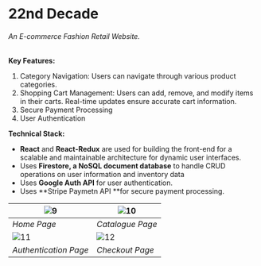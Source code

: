# 22nd Decade

###### An E-commerce Fashion Retail Website.

**Key Features:**

1. Category Navigation: Users can navigate through various product categories.
2. Shopping Cart Management: Users can add, remove, and modify items in their carts. Real-time updates ensure accurate cart information.
3. Secure Payment Processing
4. User Authentication

**Technical Stack:**

- **React** and **React-Redux** are used for building the front-end for a scalable and maintainable architecture for dynamic user interfaces.
- Uses **Firestore, a NoSQL document database** to handle CRUD operations on user information and inventory data
- Uses **Google Auth API** for user authentication.
- Uses **Stripe Paymetn API **for secure payment processing.

| ![9](https://github.com/kristyrath/22nd-decade/assets/88480572/e8bcae50-57e2-4a67-b754-46d23ab25099) | ![10](https://github.com/kristyrath/22nd-decade/assets/88480572/fd41ae74-a19f-4592-ad76-c51289b0602a) |
| --------------------------------------------------------------------------------------------------------- | --------------------------------------------------------------------------------------------------------- |
| *Home Page*                                                                                               | *Catalogue Page*                                                                                          |
| ![11](https://github.com/kristyrath/22nd-decade/assets/88480572/01d0d6d1-c296-4b67-be4d-09c697afc9c9) | ![12](https://github.com/kristyrath/22nd-decade/assets/88480572/a74f8dc2-a8b8-4e05-befd-8e7fe77aa5fd) |
| *Authentication Page*                                                                                     | *Checkout Page*                                                                                           |
